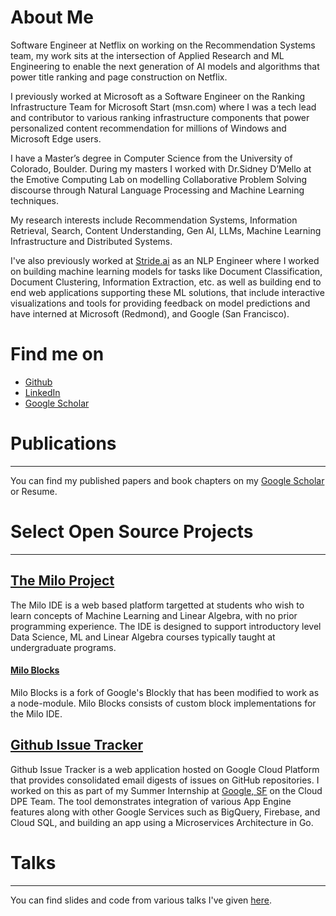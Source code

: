 # About Me

Software Engineer at Netflix on working on the Recommendation Systems team, my work sits at the intersection of Applied Research and ML Engineering to enable the next generation of AI models and algorithms that power title ranking and page construction on Netflix.

I previously worked at Microsoft as a Software Engineer on the Ranking Infrastructure Team for Microsoft Start (msn.com) where I was a tech lead and contributor to various ranking infrastructure components that power personalized content recommendation for millions of Windows and Microsoft Edge users.

I have a Master’s degree in Computer Science from the University of Colorado, Boulder. During my masters I worked with Dr.Sidney D’Mello at the Emotive Computing Lab on modelling Collaborative Problem Solving discourse through Natural Language Processing and Machine Learning techniques.

My research interests include Recommendation Systems, Information Retrieval, Search, Content Understanding, Gen AI, LLMs, Machine Learning Infrastructure and Distributed Systems.

I've also previously worked at [Stride.ai](https://stride.ai) as an NLP Engineer where I worked on building machine learning models for tasks like Document Classification, Document Clustering, Information Extraction, etc. as well as building end to end web applications supporting these ML solutions, that include interactive visualizations and tools for providing feedback on model predictions and have interned at Microsoft (Redmond), and Google (San Francisco).

# Find me on
* [Github](https://github.com/arjun-rao)
* [LinkedIn](https://www.linkedin.com/in/arjunra0/)
* [Google Scholar](https://scholar.google.co.in/citations?user=pm-WRX0AAAAJ&hl=en)

# Publications
---
You can find my published papers and book chapters on my [Google Scholar](https://scholar.google.co.in/citations?user=pm-WRX0AAAAJ&hl=en) or Resume.

# Select Open Source Projects
---
## [The Milo Project](https://miloide.github.io/)

The Milo IDE is a web based platform targetted at students who wish to learn concepts of Machine Learning and Linear Algebra, with no prior programming experience. The IDE is designed to support introductory level Data Science, ML and Linear Algebra courses typically taught at undergraduate programs.


#### [Milo Blocks](https://github.com/miloide/milo-blocks)

Milo Blocks is a fork of Google's Blockly that has been modified to work as a node-module. Milo Blocks consists of custom block implementations for the Milo IDE.


## [Github Issue Tracker](https://github.com/googlecloudplatform/issuetracker)

Github Issue Tracker is a web application hosted on Google Cloud Platform that provides consolidated email digests of issues on GitHub repositories. I worked on this as part of my Summer Internship at [Google, SF](https://cloud.google.com/) on the Cloud DPE Team. The tool demonstrates integration of various App Engine features along with other Google Services such as BigQuery, Firebase, and Cloud SQL, and building an app using a Microservices Architecture in Go.

# Talks
---

You can find slides and code from various talks I've given [here](https://github.com/arjun-rao/talks).


